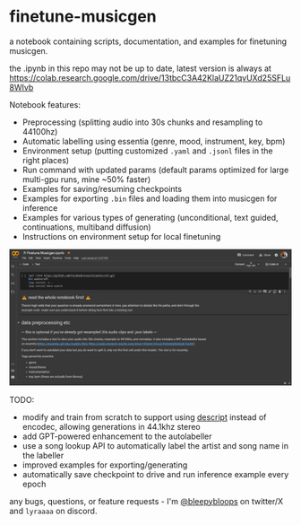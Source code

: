 # finetune-musicgen
a notebook containing scripts, documentation, and examples for finetuning musicgen.

the .ipynb in this repo may not be up to date, latest version is always at https://colab.research.google.com/drive/13tbcC3A42KlaUZ21qvUXd25SFLu8WIvb

Notebook features:
- Preprocessing (splitting audio into 30s chunks and resampling to 44100hz)
- Automatic labelling using essentia (genre, mood, instrument, key, bpm)
- Environment setup (putting customized `.yaml` and `.jsonl` files in the right places)
- Run command with updated params (default params optimized for large multi-gpu runs, mine ~50% faster)
- Examples for saving/resuming checkpoints
- Examples for exporting `.bin` files and loading them into musicgen for inference
- Examples for various types of generating (unconditional, text guided, continuations, multiband diffusion)
- Instructions on environment setup for local finetuning

![screenshot of the first section of the colab notebook](notebook%20example.png)

TODO:
- modify and train from scratch to support using [descript](https://github.com/descriptinc/descript-audio-codec) instead of encodec, allowing generations in 44.1khz stereo
- add GPT-powered enhancement to the autolabeller
- use a song lookup API to automatically label the artist and song name in the labeller
- improved examples for exporting/generating
- automatically save checkpoint to drive and run inference example every epoch

any bugs, questions, or feature requests - I'm [@bleepybloops](https://twitter.com/bleepybloops) on twitter/X and `lyraaaa` on discord. 

